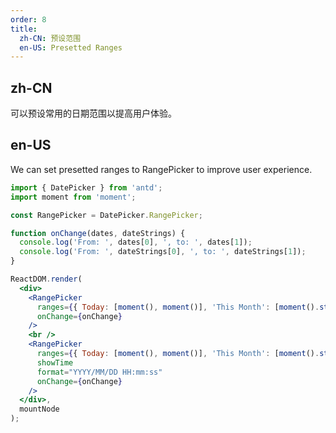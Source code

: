 ```yaml
---
order: 8
title:
  zh-CN: 预设范围
  en-US: Presetted Ranges
---
```


## zh-CN

可以预设常用的日期范围以提高用户体验。

## en-US

We can set presetted ranges to RangePicker to improve user experience.

````jsx
import { DatePicker } from 'antd';
import moment from 'moment';

const RangePicker = DatePicker.RangePicker;

function onChange(dates, dateStrings) {
  console.log('From: ', dates[0], ', to: ', dates[1]);
  console.log('From: ', dateStrings[0], ', to: ', dateStrings[1]);
}

ReactDOM.render(
  <div>
    <RangePicker
      ranges={{ Today: [moment(), moment()], 'This Month': [moment().startOf('month'), moment()] }}
      onChange={onChange}
    />
    <br />
    <RangePicker
      ranges={{ Today: [moment(), moment()], 'This Month': [moment().startOf('month'), moment()] }}
      showTime
      format="YYYY/MM/DD HH:mm:ss"
      onChange={onChange}
    />
  </div>,
  mountNode
);
````
